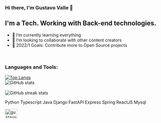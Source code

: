### Hi there, I'm Gustavo Valle 👋

## I'm a Tech. Working with Back-end technologies.

- 🌱 I’m currently learning everything
- 👯 I’m looking to collaborate with other content creators
- 🥅 2022/1 Goals: Contribute more to Open Source projects

<br />

### Languages and Tools:
[![Top Langs](https://github-readme-stats.vercel.app/api/top-langs/?username=gustavovalle23)](https://github.com/anuraghazra/github-readme-stats)
<br/>
![GitHub stats](https://github-readme-stats.vercel.app/api?username=gustavovalle23&show_icons=true)  
<br/>
![GitHub streak stats](https://github-readme-streak-stats.herokuapp.com/?user=gustavovalle23)  



Python
Typescript
Java
Django
FastAPI
Express
Spring
ReactJS
Mysql

<a href="https://linkedin.com/in/gustavovalle-tech" target="blank"><img align="center" src="https://raw.githubusercontent.com/rahuldkjain/github-profile-readme-generator/master/src/images/icons/Social/linked-in-alt.svg" alt="gustavovalle-tech" height="30" width="40" /></a>

